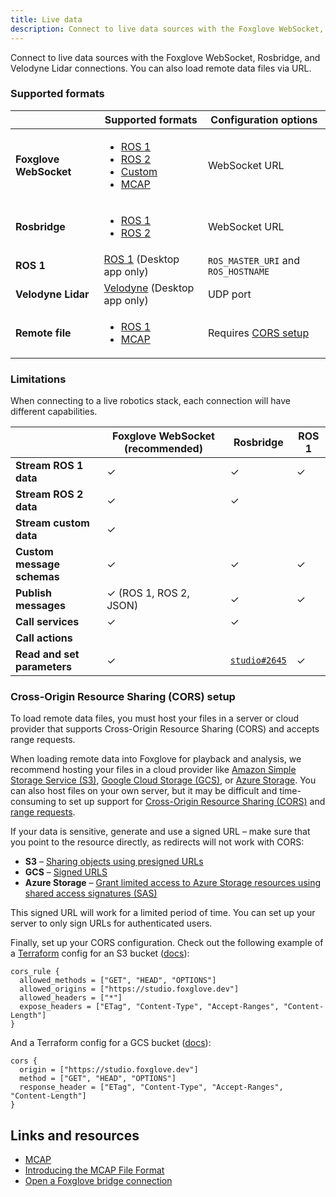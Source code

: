 ```yaml
---
title: Live data
description: Connect to live data sources with the Foxglove WebSocket, Rosbridge, and Velodyne Lidar connections. You can also load remote data files via URL.
---
```


Connect to live data sources with the Foxglove WebSocket, Rosbridge, and Velodyne Lidar connections. You can also load remote data files via URL.

### Supported formats

|                        | Supported formats                                                                                                                                                                                                           | Configuration options                                            |
| ---------------------- | --------------------------------------------------------------------------------------------------------------------------------------------------------------------------------------------------------------------------- | ---------------------------------------------------------------- |
| **Foxglove WebSocket** | <ul><li>[ROS 1](frameworks/ros1#foxglove-websocket)</li><li>[ROS 2](frameworks/ros2#foxglove-websocket)</li><li>[Custom](frameworks/custom#foxglove-websocket)</li><li>[MCAP](frameworks/mcap#foxglove-websocket)</li></ul> | WebSocket URL                                                    |
| **Rosbridge**          | <ul><li>[ROS 1](frameworks/ros1#rosbridge)</li><li>[ROS 2](frameworks/ros2#rosbridge)</li></ul>                                                                                                                             | WebSocket URL                                                    |
| **ROS 1**              | [ROS 1](frameworks/ros1#native) (Desktop app only)                                                                                                                                                                          | `ROS_MASTER_URI` and `ROS_HOSTNAME`                              |
| **Velodyne Lidar**     | [Velodyne](frameworks/velodyne) (Desktop app only)                                                                                                                                                                          | UDP port                                                         |
| **Remote file**        | <ul><li>[ROS 1](frameworks/ros1#remote-file)</li><li>[MCAP](frameworks/mcap#remote-file)</li></ul>                                                                                                                          | Requires [CORS setup](#cross-origin-resource-sharing-cors-setup) |


### Limitations

When connecting to a live robotics stack, each connection will have different capabilities.

|                             | Foxglove WebSocket (recommended) | Rosbridge                                                       | ROS 1 |
| --------------------------- | -------------------------------- | --------------------------------------------------------------- | ----- |
| **Stream ROS 1 data**       | ✓                                | ✓                                                               | ✓     |
| **Stream ROS 2 data**       | ✓                                | ✓                                                               |       |
| **Stream custom data**      | ✓                                |                                                                 |       |
| **Custom message schemas**  | ✓                                | ✓                                                               | ✓     |
| **Publish messages**        | ✓ (ROS 1, ROS 2, JSON)           | ✓                                                               | ✓     |
| **Call services**           | ✓                                | ✓                                                               |       |
| **Call actions**            |                                  |                                                                 |       |
| **Read and set parameters** | ✓                                | [`studio#2645`](https://github.com/foxglove/studio/issues/2645) | ✓     |

### Cross-Origin Resource Sharing (CORS) setup

To load remote data files, you must host your files in a server or cloud provider that supports Cross-Origin Resource Sharing (CORS) and accepts range requests.

When loading remote data into Foxglove for playback and analysis, we recommend hosting your files in a cloud provider like [Amazon Simple Storage Service (S3)](https://aws.amazon.com/pm/serv-s3/), [Google Cloud Storage (GCS)](https://cloud.google.com/storage), or [Azure Storage](https://azure.microsoft.com/en-us/product-categories/storage/). You can also host files on your own server, but it may be difficult and time-consuming to set up support for [Cross-Origin Resource Sharing (CORS)](https://web.dev/cross-origin-resource-sharing/) and [range requests](https://developer.mozilla.org/en-US/docs/Web/HTTP/Range_requests).

If your data is sensitive, generate and use a signed URL – make sure that you point to the resource directly, as redirects will not work with CORS:

- **S3** – [Sharing objects using presigned URLs](https://docs.aws.amazon.com/AmazonS3/latest/userguide/ShareObjectPreSignedURL.html)
- **GCS** – [Signed URLS](https://cloud.google.com/storage/docs/access-control/signed-urls)
- **Azure Storage** – [Grant limited access to Azure Storage resources using shared access signatures (SAS)](https://docs.microsoft.com/en-us/azure/storage/common/storage-sas-overview)

This signed URL will work for a limited period of time. You can set up your server to only sign URLs for authenticated users.

Finally, set up your CORS configuration. Check out the following example of a [Terraform](https://www.terraform.io/) config for an S3 bucket ([docs](https://registry.terraform.io/providers/hashicorp%20%20/aws/latest/docs/resources/s3_bucket_cors_configuration)):

```
cors_rule {
  allowed_methods = ["GET", "HEAD", "OPTIONS"]
  allowed_origins = ["https://studio.foxglove.dev"]
  allowed_headers = ["*"]
  expose_headers = ["ETag", "Content-Type", "Accept-Ranges", "Content-Length"]
}
```

And a Terraform config for a GCS bucket ([docs](https://registry.terraform.io/providers/hashicorp/google/latest/docs/resources/storage_bucket#cors)):

```
cors {
  origin = ["https://studio.foxglove.dev"]
  method = ["GET", "HEAD", "OPTIONS"]
  response_header = ["ETag", "Content-Type", "Accept-Ranges", "Content-Length"]
}
```

## Links and resources

- [MCAP](https://mcap.dev)
- [Introducing the MCAP File Format](https://foxglove.dev/blog/introducing-the-mcap-file-format)
- [Open a Foxglove bridge connection](https://foxglove.dev/blog/announcing-the-new-foxglove-bridge-for-live-ros-data)
